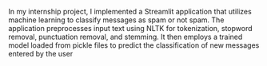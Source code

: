 In my internship project, I implemented a Streamlit application that utilizes machine learning to classify messages as spam or not spam. The application preprocesses input text using NLTK for tokenization, stopword removal, punctuation removal, and stemming. It then employs a trained model loaded from pickle files to predict the classification of new messages entered by the user
